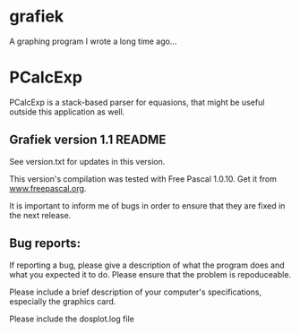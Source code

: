 grafiek
=======

A graphing program I wrote a long time ago...

PCalcExp
========

PCalcExp is a stack-based parser for equasions, that might be useful outside this application as well.

Grafiek version 1.1 README
--------------------------
See version.txt for updates in this version.

This version's compilation was tested with Free Pascal 1.0.10.  Get it from www.freepascal.org.

It is important to inform me of bugs in order to ensure that they are fixed in the next release.

Bug reports:
------------
If reporting a bug, please give a description of what the program does and what you expected it to do.  Please ensure that the problem is repoduceable.

Please include a brief description of your computer's specifications, especially the graphics card.

Please include the dosplot.log file
